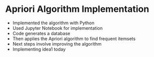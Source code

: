 # Apriori Algorithm Implementation

- Implemented the algorithm with Python
- Used Jupyter Notebook for implementation
- Code generates a database
- Then applies the Apriori algorithm to find frequent itemsets
- Next steps involve improving the algorithm
- Implementing idea1 today

